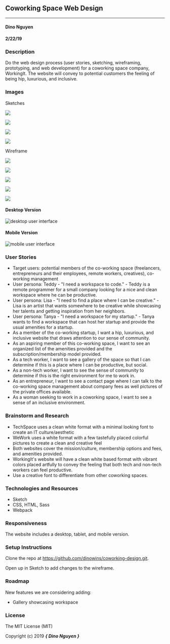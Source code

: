 ## Coworking Space Web Design
---

#### Dino Nguyen
#### 2/22/19

### Description

Do the web design process (user stories, sketching, wireframing, prototyping, and web development) for a coworking space company, WorkingIt. The website will convey to potential customers the feeling of being hip, luxurious, and inclusive.

### Images

Sketches

![](src/assets/images/landingpage-desktop-sketch.jpg)

![](src/assets/images/mobile-sketch.jpg)

![](src/assets/images/membership-sketch.jpg)

![](src/assets/images/ContactUs-sketch.jpg)

Wireframe

![](src/assets/images/landing-desktop-wf.png)

![](src/assets/images/landing-mobile-wf.png)

![](src/assets/images/landing-tablet-wf.png)

![](src/assets/images/membership-desktop-wf.png)

![](src/assets/images/contact-desktop-wf.png)


#### Desktop Version

![desktop user interface](link-to-screenshot-here)

#### Mobile Version

![mobile user interface](link-to-screenshot-here)

### User Stories

* Target users: potential members of the co-working space (freelancers, entrepreneurs and their employees, remote workers, creatives), co-working management
* User persona: Teddy - "I need a workspace to code." - Teddy is a remote programmer for a small company looking for a nice and clean workspace where he can be productive.
* User persona: Lisa - "I need to find a place where I can be creative." - Lisa is an artist that wants somewhere to be creative while showcasing her talents and getting inspiration from her neighbors.
* User persona: Tanya - "I need a workspace for my startup." - Tanya wants to find a workspace that can host her startup and provide the usual amenities for a startup.
* As a member of the co-working startup, I want a hip, luxurious, and inclusive website that draws attention to our sense of community.  
* As an aspiring member of this co-working space, I want to see an organized list of the amenities provided and the subscription/membership model provided.
* As a tech worker, I want to see a gallery of the space so that I can determine if this is a place where I can be productive, but social.
* As a non-tech worker, I want to see the sense of community to determine if this is the right environment for me to work in.
* As an entrepreneur, I want to see a contact page where I can talk to the co-working space management about company fees as well pictures of the private offices available.
* As a woman seeking to work in a coworking space, I want to see a sense of an inclusive environment.

### Brainstorm and Research

* TechSpace uses a clean white format with a minimal looking font to create an IT culture/aesthetic
* WeWork uses a white format with a few tastefully placed colorful pictures to create a clean and creative feel
* Both websites cover the mission/culture, membership options and fees, and amenities provided.
* WorkingIt's website will have a clean white based format with vibrant colors placed artfully to convey the feeling that both tech and non-tech workers can feel productive.  
* Use a creative font to differentiate from other coworking spaces.

### Technologies and Resources

* Sketch
* CSS, HTML, Sass
* Webpack

### Responsiveness

The website includes a desktop, tablet, and mobile version.

### Setup Instructions

Clone the repo at https://github.com/dinowins/coworking-design.git.

Open up in Sketch to add changes to the wireframe.

### Roadmap

New features we are considering adding:

* Gallery showcasing workspace

### License

The MIT License (MIT)

Copyright (c) 2019 **_{ Dino Nguyen }_**
